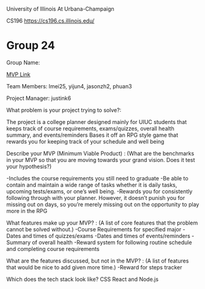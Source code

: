 University of Illinois At Urbana-Champaign

CS196
https://cs196.cs.illinois.edu/

# Group 24
Group Name: 

[MVP Link](https://docs.google.com/document/d/1PvsMjsvhOWrlsbCVN2AyjA8IksgFMKGYUz6Tb0LXIto/edit)

Team Members: lmei25, yijun4, jasonzh2, phuan3

Project Manager: justink6

What problem is your project trying to solve?:

The project is a college planner designed mainly for UIUC students that keeps track of course requirements, exams/quizzes, overall health summary, and events/reminders 
Bases it off an RPG style game that rewards you for keeping track of your schedule and well being

Describe your MVP (Minimum Viable Product) : 
(What are the benchmarks in your MVP so that you are moving towards your grand vision. Does it test your hypothesis?)

-Includes the course requirements you still need to graduate
-Be able to contain and maintain a wide range of tasks whether it is daily tasks, upcoming tests/exams, or one’s well being. 
-Rewards you for consistently following through with your planner. However, it doesn’t punish you for missing out on days, so you’re merely missing out on the opportunity to play more in the RPG

What features make up your MVP? :
(A list of core features that the problem cannot be solved without.)
-Course Requirements for specified major
-Dates and times  of quizzes/exams
-Dates and times of events/reminders
-Summary of overall health
-Reward system for following routine schedule and completing course requirements

What are the features discussed, but not in the MVP? :
(A list of features that would be nice to add given more time.)
-Reward for steps tracker

Which does the tech stack look like?
CSS
React and Node.js
